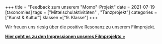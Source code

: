 +++
title = "Feedback zum unserem \"Momo\"-Projekt"
date = 2021-07-19
[taxonomies]
tags = ["Mittelschulaktivitäten" , "Tanzprojekt"]
categories =["Kunst & Kultur"]
klassen =["9. Klasse"]
+++

Wir freuen uns riesig über die positive Resonanz zu unserem Filmprojekt.

[**Hier geht es zu den Impressionen unseres Filmprojekts** »](/archiv/archiv-28/)

<!-- more -->